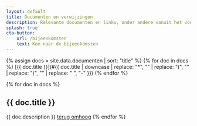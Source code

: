```yaml
---
layout: default
title: Documenten en verwijzingen
description: Relevante documenten en links, onder andere vanuit het voorgaande programma "publieke controle op algoritmes".
splash: true
cta-button:
    url: /bijeenkomsten
    text: Kom naar de bijeenkomsten
---
```

{% assign docs = site.data.documenten | sort: "title" %}
{% for doc in docs %}
[{{ doc.title }}](#{{ doc.title | downcase | replace: "*", "" | replace: "(", "" | replace: ")", "" | replace: " ", "-" }})
{% endfor %}

{% for doc in docs %}
## {{ doc.title }}
{{ doc.description }}
[terug omhoog](#)
{% endfor %}
